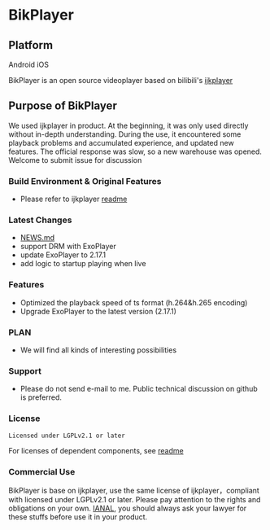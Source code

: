 # BikPlayer

 Platform
 --------
 Android
 iOS

BikPlayer is an open source videoplayer based on bilibili's [ijkplayer](https://github.com/bilibili/ijkplayer)

## Purpose of BikPlayer
We used ijkplayer in product. At the beginning, it was only used directly without in-depth understanding. During the use, it encountered some playback problems and accumulated experience, and updated new features. The official response was slow, so a new warehouse was opened. Welcome to submit issue for discussion

### Build Environment & Original Features
- Please refer to ijkplayer [readme](https://github.com/bilibili/ijkplayer/blob/master/README.md)

### Latest Changes
- [NEWS.md](NEWS.md)
- support DRM with ExoPlayer
- update ExoPlayer to 2.17.1
- add logic to startup playing when live

### Features
- Optimized the playback speed of ts format (h.264&h.265 encoding)
- Upgrade ExoPlayer to the latest version (2.17.1)

### PLAN
- We will find all kinds of interesting possibilities

### Support
- Please do not send e-mail to me. Public technical discussion on github is preferred.
### License
```
Licensed under LGPLv2.1 or later
```
For licenses of dependent components, see [readme](https://github.com/bilibili/ijkplayer/blob/master/README.md)

### Commercial Use
BikPlayer is base on ijkplayer, use the same license of ijkplayer，compliant with licensed under LGPLv2.1 or later. Please pay attention to the rights and obligations on your own.
[IANAL](https://en.wikipedia.org/wiki/IANAL), you should always ask your lawyer for these stuffs before use it in your product.
